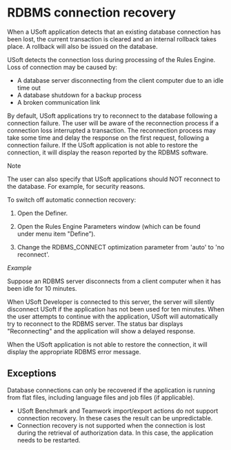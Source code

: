 # RDBMS connection recovery

When a USoft application detects that an existing database connection has been lost, the current transaction is cleared and an internal rollback takes place. A rollback will also be issued on the database.

USoft detects the connection loss during processing of the Rules Engine. Loss of connection may be caused by:

- A database server disconnecting from the client computer due to an idle time out
- A database shutdown for a backup process
- A broken communication link

By default, USoft applications try to reconnect to the database following a connection failure. The user will be aware of the reconnection process if a connection loss interrupted a transaction. The reconnection process may take some time and delay the response on the first request, following a connection failure. If the USoft application is not able to restore the connection, it will display the reason reported by the RDBMS software.

> [!NOTE]
> The user can also specify that USoft applications should NOT reconnect to the database. For example, for security reasons.

To switch off automatic connection recovery:

1. Open the Definer.

2. Open the Rules Engine Parameters window (which can be found under menu item "Define”).

3. Change the RDBMS_CONNECT optimization parameter from 'auto' to 'no reconnect'.

*Example*

Suppose an RDBMS server disconnects from a client computer when it has been idle for 10 minutes.

When USoft Developer is connected to this server, the server will silently disconnect USoft if the application has not been used for ten minutes. When the user attempts to continue with the application, USoft will automatically try to reconnect to the RDBMS server. The status bar displays "Reconnecting" and the application will show a delayed response.

When the USoft application is not able to restore the connection, it will display the appropriate RDBMS error message.

## Exceptions

Database connections can only be recovered if the application is running from flat files, including language files and job files (if applicable).

- USoft Benchmark and Teamwork import/export actions do not support connection recovery. In these cases the result can be unpredictable.
- Connection recovery is not supported when the connection is lost during the retrieval of authorization data. In this case, the application needs to be restarted.